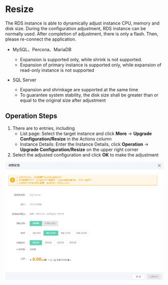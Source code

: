 # Resize

The RDS instance is able to dynamically adjust instance CPU, memory and disk size. During the configuration adjustment, RDS instance can be normally used. After completion of adjustment, there is only a flash. Then, please re-connect the application.

- MySQL、Percona、MariaDB

  - Expansion is supported only, while shrink is not supported.
  - Expansion of primary instance is supported only, while expansion of read-only instance is not supported
  
- SQL Server

  - Expansion and shrinkage are supported at the same time
  - To guarantee system stability, the disk size shall be greater than or equal to the original size after adjustment
  
## Operation Steps
1. There are to entries, including
    * List page: Select the target instance and click **More** -> **Upgrade Configuration/Resize** in the Actions column
    * Instance Details: Enter the Instance Details, click **Operation** -> **Upgrade Configuration/Resize** on the upper right corner
2. Select the adjusted configuration and click **OK** to make the adjustment
    
![调整配置](../../../../../image/RDS/Modify-Instance-Spec.png)

